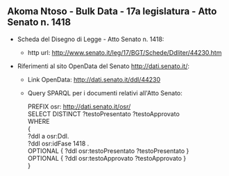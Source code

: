 ## Akoma Ntoso - Bulk Data - 17a legislatura - Atto Senato n. 1418 ##

* Scheda del Disegno di Legge - Atto Senato n. 1418:
	* http url: http://www.senato.it/leg/17/BGT/Schede/Ddliter/44230.htm

* Riferimenti al sito OpenData del Senato http://dati.senato.it/:
	* Link OpenData: http://dati.senato.it/ddl/44230
	* Query SPARQL per i documenti relativi all'Atto Senato:

        PREFIX osr: <http://dati.senato.it/osr/>  
		SELECT DISTINCT ?testoPresentato ?testoApprovato  
		WHERE  
		{  
		    ?ddl a osr:Ddl.  
		    ?ddl osr:idFase 1418 .  
		    OPTIONAL { ?ddl osr:testoPresentato ?testoPresentato }  
		    OPTIONAL { ?ddl osr:testoApprovato ?testoApprovato }  
		}
		